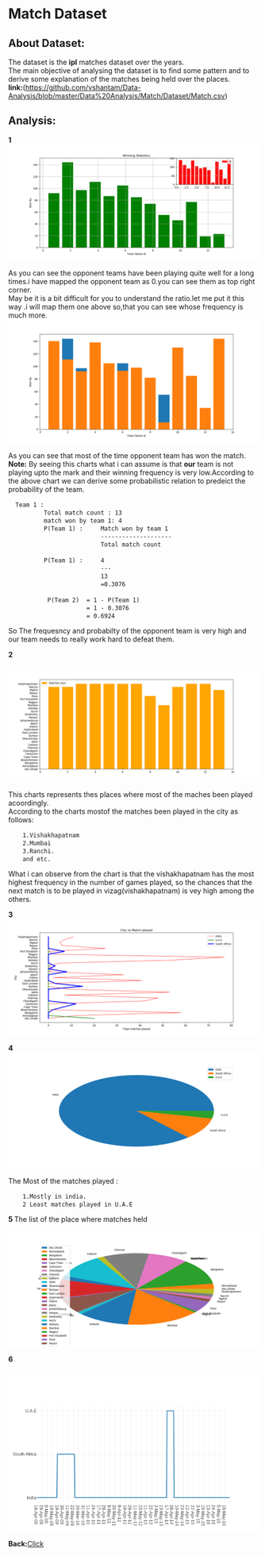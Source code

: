#  Match Dataset
## About Dataset:
The dataset is the <b>ipl</b> matches dataset over the years.<br>
The main objective of analysing the dataset is to find some pattern and to derive some  explanation of the matches being held over the places.<br>
<b>link:</b>(https://github.com/vshantam/Data-Analysis/blob/master/Data%20Analysis/Match/Dataset/Match.csv)
## Analysis:

<b>1</b>
![alt_tag](https://github.com/vshantam/Data-Analysis/blob/master/Data%20Analysis/Match/Analysis/intern1.png)

As you can see the opponent teams have been playing quite well for a long times.i have mapped the opponent team as 0.you can see them as top right corner.<br>
May be it is a bit difficult for you to understand the ratio.let me put it this way .i will map them one above so,that you can see whose frequency is much more.<br>
![alt_tag](https://github.com/vshantam/Data-Analysis/blob/master/Data%20Analysis/Match/Analysis/figure_1.png)

As you can see that most of the time opponent team has won the match.<br>
<b>Note:</b> By seeing this charts what i can assume is that <b>our</b> team  is not playing upto the mark and their winning frequency is very low.According to the above chart we can derive some probabilistic relation to predeict the probability of the team.
    
      Team 1 :
              Total match count : 13
              match won by team 1: 4
              P(Team 1) :     Match won by team 1
                              --------------------
                              Total match count
                              
              P(Team 1) :     4
                              ---
                              13
                              =0.3076
                            
               P(Team 2)  = 1 - P(Team 1)
                          = 1 - 0.3076
                          = 0.6924
So The frequesncy and probabilty of the opponent team is very high and our team needs to really work hard to defeat them.

<b>2</b>

![alt_tag](https://github.com/vshantam/Data-Analysis/blob/master/Data%20Analysis/Match/Analysis/intern2.png)

This charts represents thes places where most of the maches been played acoordingly.<br>
According to the charts mostof the matches been played in the city as follows:

        1.Vishakhapatnam
        2.Mumbai
        3.Ranchi.
        and etc.
        
What i can observe from the chart is that the vishakhapatnam has the most highest frequency in the number of games played, so the chances that the next match is to be played in vizag(vishakhapatnam) is vey high among the others.

<b>3</b>
![alt_tag](https://github.com/vshantam/Data-Analysis/blob/master/Data%20Analysis/Match/Analysis/intern3.png)

<b>4 </b>
![alt_tag](https://github.com/vshantam/Data-Analysis/blob/master/Data%20Analysis/Match/Analysis/intern4.png)

The Most of the matches played :

        1.Mostly in india.
        2 Least matches played in U.A.E
<b> 5 </b>
The list of the place where matches held

![alt_tag](https://github.com/vshantam/Data-Analysis/blob/master/Data%20Analysis/Match/Analysis/intern5.png)

<b>6</b>

![alt_tag](https://github.com/vshantam/Data-Analysis/blob/master/Data%20Analysis/Match/Analysis/newplot.png)

<b>Back:</b>[Click](./README.md)
